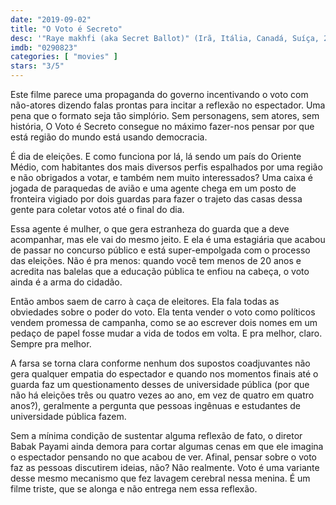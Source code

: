 ```yaml
---
date: "2019-09-02"
title: "O Voto é Secreto"
desc: '"Raye makhfi (aka Secret Ballot)" (Irã, Itália, Canadá, Suíça, 2001), escrito por Mohsen Makhmalbaf e Babak Payami, dirigido por Babak Payami, com Nassim Abdi e Cyrus Abidi. Dos DVDs de casa.'
imdb: "0290823"
categories: [ "movies" ]
stars: "3/5"
---
```

Este filme parece uma propaganda do governo incentivando o voto com não-atores dizendo falas prontas para incitar a reflexão no espectador. Uma pena que o formato seja tão simplório. Sem personagens, sem atores, sem história, O Voto é Secreto consegue no máximo fazer-nos pensar por que está região do mundo está usando democracia.

É dia de eleições. E como funciona por lá, lá sendo um país do Oriente Médio, com habitantes dos mais diversos perfis espalhados por uma região e não obrigados a votar, e também nem muito interessados? Uma caixa é jogada de paraquedas de avião e uma agente chega em um posto de fronteira vigiado por dois guardas para fazer o trajeto das casas dessa gente para coletar votos até o final do dia.

Essa agente é mulher, o que gera estranheza do guarda que a deve acompanhar, mas ele vai do mesmo jeito. E ela é uma estagiária que acabou de passar no concurso público e está super-empolgada com o processo das eleições. Não é pra menos: quando você tem menos de 20 anos e acredita nas balelas que a educação pública te enfiou na cabeça, o voto ainda é a arma do cidadão.

Então ambos saem de carro à caça de eleitores. Ela fala todas as obviedades sobre o poder do voto. Ela tenta vender o voto como políticos vendem promessa de campanha, como se ao escrever dois nomes em um pedaço de papel fosse mudar a vida de todos em volta. E pra melhor, claro. Sempre pra melhor.

A farsa se torna clara conforme nenhum dos supostos coadjuvantes não gera qualquer empatia do espectador e quando nos momentos finais até o guarda faz um questionamento desses de universidade pública (por que não há eleições três ou quatro vezes ao ano, em vez de quatro em quatro anos?), geralmente a pergunta que pessoas ingênuas e estudantes de universidade pública fazem.

Sem a mínima condição de sustentar alguma reflexão de fato, o diretor Babak Payami ainda demora para cortar algumas cenas em que ele imagina o espectador pensando no que acabou de ver. Afinal, pensar sobre o voto faz as pessoas discutirem ideias, não? Não realmente. Voto é uma variante desse mesmo mecanismo que fez lavagem cerebral nessa menina. É um filme triste, que se alonga e não entrega nem essa reflexão.
